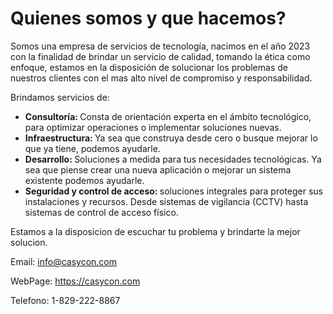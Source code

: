 # Quienes somos y que hacemos?

Somos una empresa de servicios de tecnología, nacimos en el año 2023 con la finalidad de brindar un servicio de calidad, tomando la ética como enfoque, estamos en la disposición de solucionar los problemas de nuestros clientes con el mas alto nivel de compromiso y responsabilidad.

Brindamos servicios de:

- <strong> Consultoría: </strong> Consta de orientación experta en el ámbito tecnológico, para optimizar operaciones o implementar soluciones nuevas.
- <strong> Infraestructura: </strong> Ya sea que construya desde cero o busque mejorar lo que ya tiene, podemos ayudarle. 
- <strong> Desarrollo: </strong> Soluciones a medida para tus necesidades tecnológicas. Ya sea que piense crear una nueva aplicación o mejorar un sistema existente podemos ayudarle.
- <strong> Seguridad y control de acceso: </strong>soluciones integrales para proteger sus instalaciones y recursos. Desde sistemas de vigilancia (CCTV) hasta sistemas de control de acceso físico.



Estamos a la disposicion de escuchar tu problema y brindarte la mejor solucion.

Email: info@casycon.com 

WebPage: https://casycon.com

Telefono: 1-829-222-8867

<!--

**Here are some ideas to get you started:**

🙋‍♀️ A short introduction - what is your organization all about?
🌈 Contribution guidelines - how can the community get involved?
👩‍💻 Useful resources - where can the community find your docs? Is there anything else the community should know?
🍿 Fun facts - what does your team eat for breakfast?
🧙 Remember, you can do mighty things with the power of [Markdown](https://docs.github.com/github/writing-on-github/getting-started-with-writing-and-formatting-on-github/basic-writing-and-formatting-syntax)
-->

